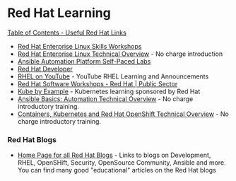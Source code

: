 # Red Hat Learning

[Table of Contents - Useful Red Hat Links](https://github.com/pslucas0212/UsefulRedHatLinks)

- [Red Hat Enterprise Linux Skills Workshops](https://lab.redhat.com/)
- [Red Hat Enterprise Linux Technical Overview](https://www.redhat.com/en/services/training/rh024-red-hat-linux-technical-overview?utm_medium=Email&utm_campaign=weekly&sc_cid=7013a0000038466AAA) - No charge introduction
- [Ansible Automation Platform Self-Paced Labs](https://www.ansible.com/products/ansible-training)
- [Red Hat Developer](https://developers.redhat.com/)
- [RHEL on YouTube](https://www.youtube.com/c/RedHatEnterpriseLinux) - YouTube RHEL Learning and Announcements
- [Red Hat Software Workshops - Red Hat | Public Sector](https://redhatgov.io/)
- [Kube by Example](https://kubebyexample.com) - Kubernetes learning sponsored by Red Hat
- [Ansible Basics: Automation Technical Overview](https://www.redhat.com/en/services/training/do007-ansible-essentials-simplicity-automation-technical-overview?section=Overview) - No charge introductory training.
- [Containers, Kubernetes and Red Hat OpenShift Technical Overview](https://www.redhat.com/en/services/training/do080-deploying-containerized-applications-technical-overview) - No charge introductory training.

### Red Hat Blogs
- [Home Page for all Red Hat Blogs](https://www.redhat.com/en/all-blogs) - Links to blogs on Development, RHEL, OpenSHift, Security, OpenSource Community, Ansible and more.  You can find many good "educational" articles on the Red Hat blogs

